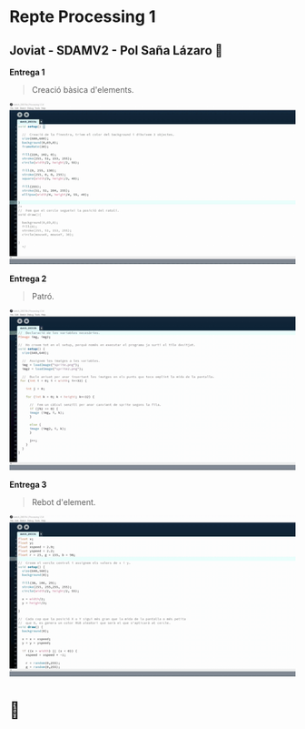 # Repte Processing 1
## Joviat - SDAMV2 - Pol Saña Lázaro 	:frog:


**Entrega 1**

> Creació bàsica d'elements.

![GIF_1](docs/E1.gif)


**Entrega 2**

> Patró.

![GIF_2](docs/E2.gif)


**Entrega 3**

> Rebot d'element.

![GIF_3](docs/E3.gif)

# :100:
